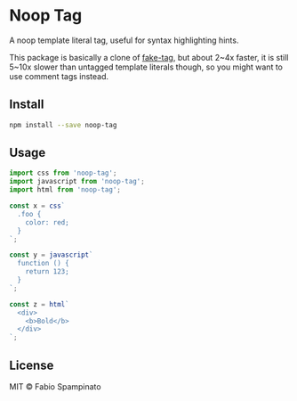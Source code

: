 # Noop Tag

A noop template literal tag, useful for syntax highlighting hints.

This package is basically a clone of [fake-tag](https://github.com/jaydenseric/fake-tag), but about 2\~4x faster, it is still 5\~10x slower than untagged template literals though, so you might want to use comment tags instead.

## Install

```sh
npm install --save noop-tag
```

## Usage

```ts
import css from 'noop-tag';
import javascript from 'noop-tag';
import html from 'noop-tag';

const x = css`
  .foo {
    color: red;
  }
`;

const y = javascript`
  function () {
    return 123;
  }
`;

const z = html`
  <div>
    <b>Bold</b>
  </div>
`;
```

## License

MIT © Fabio Spampinato
